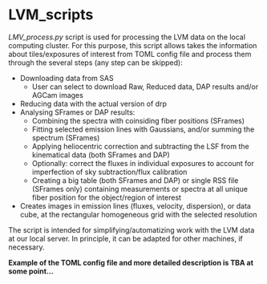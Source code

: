 # LVM_scripts

*LMV_process.py* script is used for processing the LVM data on the local computing cluster. 
For this purpose, this script allows takes the information about tiles/exposures of interest from TOML config file and process them through the several steps (any step can be skipped):
- Downloading data from SAS
  - User can select to download Raw, Reduced data, DAP results and/or AGCam images
- Reducing data with the actual version of drp
- Analysing SFrames or DAP results:
  - Combining the spectra with coinsiding fiber positions (SFrames)
  - Fitting selected emission lines with Gaussians, and/or summing the spectrum (SFrames)
  - Applying heliocentric correction and subtracting the LSF from the kinematical data (both SFrames and DAP)
  - Optionally: correct the fluxes in individual exposures to account for imperfection of sky subtraction/flux calibration
  - Creating a big table (both SFrames and DAP) or single RSS file (SFrames only) containing measurements or spectra at all unique fiber position for the object/region of interest
- Creates images in emission lines (fluxes, velocity, dispersion), or data cube, at the rectangular homogeneous grid with the selected resolution

The script is intended for simplifying/automatizing work with the LVM data at our local server. In principle, it can be adapted for other machines, if necessary.

**Example of the TOML config file and more detailed description is TBA at some point...** 
